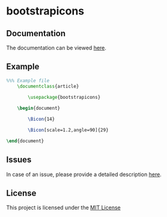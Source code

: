 # bootstrapicons

## Documentation

The documentation can be viewed [here](https://github.com/BenSt099/bootstrapicons/blob/main/bootstrapicons/doc/bootstrapicons-documentation-full.pdf).

## Example

```tex
%%% Example file   
    \documentclass{article}
    
        \usepackage{bootstrapicons}

    \begin{document}

        \Bicon{14}

        \Bicon[scale=1.2,angle=90]{29}

\end{document}
```

## Issues

In case of an issue, please provide a detailed description [here](https://github.com/BenSt099/bootstrapicons/issues).

## License

This project is licensed under the [MIT License](https://www.ctan.org/license/mit)